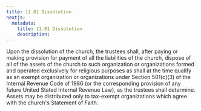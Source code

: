 ```yaml
---
title: 11.01 Dissolution
nextjs:
  metadata:
    title: 11.01 Dissolution
    description: 
---
```


Upon the dissolution of the church, the trustees shall, after paying or making provision for payment of all the liabilities of the church, dispose of all of the assets of the church to such organization or organizations formed and operated exclusively for religious purposes as shall at the time qualify as an exempt organization or organizations under Section 501(c)(3) of the Internal Revenue Code of 1986 (or the corresponding provision of any future United Stated Internal Revenue Law), as the trustees shall determine.  Assets may be distributed only to tax-exempt organizations which agree with the church's Statement of Faith.